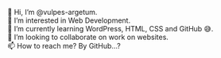 👋 Hi, I’m @vulpes-argetum.<br>
👀 I’m interested in Web Development.<br>
🌱 I’m currently learning WordPress, HTML, CSS and GitHub 😅.<br>
💞️ I’m looking to collaborate on work on websites.<br>
📫 How to reach me? By GitHub...?<br>

<!---
vulpes-argetum/vulpes-argetum is a ✨ special ✨ repository because its `README.md` (this file) appears on your GitHub profile.
You can click the Preview link to take a look at your changes.
--->
